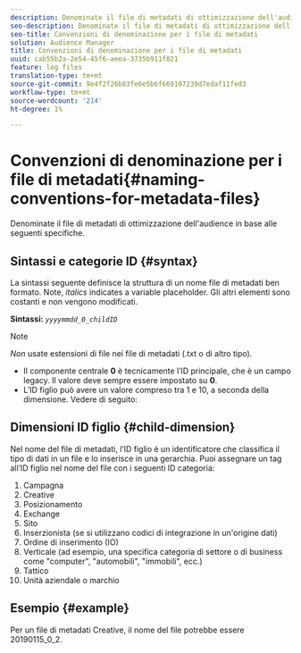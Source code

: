 ```yaml
---
description: Denominate il file di metadati di ottimizzazione dell'audience in base alle seguenti specifiche.
seo-description: Denominate il file di metadati di ottimizzazione dell'audience in base alle seguenti specifiche.
seo-title: Convenzioni di denominazione per i file di metadati
solution: Audience Manager
title: Convenzioni di denominazione per i file di metadati
uuid: cab55b2a-2e54-45f6-aeea-3735b911f821
feature: log files
translation-type: tm+mt
source-git-commit: 9e4f2f26b83fe6e5b6f669107239d7edaf11fed3
workflow-type: tm+mt
source-wordcount: '214'
ht-degree: 1%

---
```



# Convenzioni di denominazione per i file di metadati{#naming-conventions-for-metadata-files}

Denominate il file di metadati di ottimizzazione dell&#39;audience in base alle seguenti specifiche.

## Sintassi e categorie ID {#syntax}

La sintassi seguente definisce la struttura di un nome file di metadati ben formato. Note, *italics* indicates a variable placeholder. Gli altri elementi sono costanti e non vengono modificati.

**Sintassi:** *`yyyymmdd_0_childID`*

>[!NOTE]
>
>*Non* usate estensioni di file nei file di metadati (.txt o di altro tipo).

<!--In the name syntax, you'll notice a parent ID variable. Don't confuse it with the parent ID used in the [metadata file contents](../../../reporting/audience-optimization-reports/metadata-files-intro/metadata-file-contents.md). These 2 variables seem similar, but they represent different things:-->

* Il componente centrale **0** è tecnicamente l’ID principale, che è un campo legacy. Il valore deve sempre essere impostato su **0**.
* L’ID figlio può avere un valore compreso tra 1 e 10, a seconda della dimensione. Vedere di seguito:

## Dimensioni ID figlio {#child-dimension}

Nel nome del file di metadati, l’ID figlio è un identificatore che classifica il tipo di dati in un file e lo inserisce in una gerarchia. Puoi assegnare un tag all’ID figlio nel nome del file con i seguenti ID categoria:

1. Campagna
1. Creative
1. Posizionamento
1. Exchange
1. Sito
1. Inserzionista (se si utilizzano codici di integrazione in un&#39;origine [](../../../features/manage-datasources.md#details)dati)
1. Ordine di inserimento (IO)
1. Verticale (ad esempio, una specifica categoria di settore o di business come &quot;computer&quot;, &quot;automobili&quot;, &quot;immobili&quot;, ecc.)
1. Tattico
1. Unità aziendale o marchio

## Esempio {#example}

Per un file di metadati Creative, il nome del file potrebbe essere 20190115_0_2.

<!--Let's take a look at how you would use these IDs in a metadata file name. As an example, say your data file consists of campaign creatives. In this case, the campaign is a parent object and the creatives are child objects because they belong to, or are contained by, the campaign. As a result, you'd choose the following IDs for the metadata file name:

* Parent ID: `1` 
* Child ID: `2`

Your metadata file name would look like this: `20150827_1_2`

Sometimes, you might have data that does not belong to a parent object. Whenever this is the case, select ID 0 for the parent ID. In this case, your file title would look like this: `20150827_0_2`. -->
